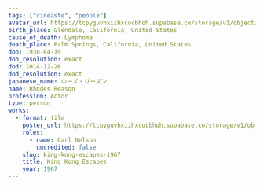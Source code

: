 ```yaml
---
tags: ["cineaste", "people"]
avatar_url: https://tcpyguvhxiihxcocbhoh.supabase.co/storage/v1/object/public/godzilla-cineaste-public/content/people/reason-rhodes/reason-rhodes.jpg?t=2024-04-01T19%3A19%3A29.517Z
birth_place: Glendale, California, United States
cause_of_death: Lymphoma
death_place: Palm Springs, California, United States
dob: 1930-04-19
dob_resolution: exact
dod: 2014-12-26
dod_resolution: exact
japanese_name: ローズ・リーズン
name: Rhodes Reason
profession: Actor
type: person
works:
  - format: film
    poster_url: https://tcpyguvhxiihxcocbhoh.supabase.co/storage/v1/object/public/godzilla-cineaste-public/content/films/king-kong-escapes-1967/posters/king-kong-escapes-1967.jpg
    roles:
      - name: Carl Nelson
        uncredited: false
    slug: king-kong-escapes-1967
    title: King Kong Escapes
    year: 1967
---
```

